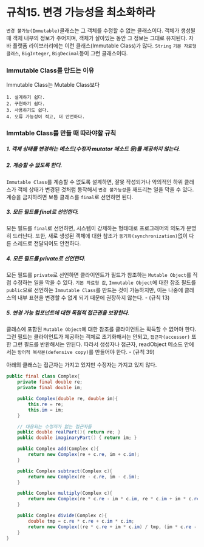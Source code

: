 # 규칙15. 변경 가능성을 최소화하라

`변경 불가능(Immutable)`클래스는 그 객체를 수정할 수 없는 클래스이다. 객체가 생성될 때 객체 내부의 정보가 주어지며, 객체가 살아있는 동안 그 정보는 그대로 유지된다. 자바 플랫폼 라이브러리에는 이런 클래스(Immutable Class)가 많다. `String` `기본 자료형 클래스`, `BigInteger`, `BigDecimal`등이 그런 클래스이다. 


### Immutable Class를 만드는 이유
Immutable Class는 Mutable Class보다 

	1. 설계하기 쉽다.
	2. 구현하기 쉽다.
	3. 사용하기도 쉽다. 
	4. 오류 가능성이 적고, 더 안전하다. 

### Immtable Class를 만들 때 따라야할 규칙
##### 1. 객체 상태를 변경하는 메소드(수정자 mutator 메소드 등)를 제공하지 않는다.
##### 2. 계승할 수 없도록 한다.
`Immutable Class`를 계승할 수 없도록 설계하면, 잘못 작성되거나 악의적인 하위 클래스가 객체 상태가 변경된 것처럼 동작해서 `변경 불가능성`을 깨뜨리는 일을 막을 수 있다. 계승을 금지하려면 보통 클래스를 `final`로 선언하면 된다.
##### 3. 모든 필드를 final로 선언한다.
모든 필드를 `final`로 선언하면, 시스템이 강제하는 형태대로 프로그래머의 의도가 분명히 드러난다. 또한, 새로 생성된 객체에 대한 참조가 `동기화(synchronization)`없이 다른 스레드로 전달되어도 안전하다.
##### 4. 모든 필드를 private로 선언한다.
모든 필드를 `private`로 선언하면 클라이언트가 필드가 참조하는 `Mutable Object`를 직접 수정하는 일을 막을 수 있다. `기본 자료형 값`, `Immutable Object`에 대한 참조 필드를 `public`으로 선언하는 `Immutable Class`를 만드는 것이 가능하지만, 이는 나중에 클래스의 내부 표현을 변경할 수 없게 되기 때문에 권장하지 않는다. - (규칙 13)
##### 5. 변경 가능 컴포넌트에 대한 독점적 접근권을 보장한다.
클래스에 포함된 `Mutable Object`에 대한 참조를 클라이언트는 획득할 수 없어야 한다. 그런 필드는 클라이언트가 제공하는 객체로 초기화해서는 안되고, `접근자(accessor)` 또한 그런 필드를 반환해서는 안된다. 따라서 생성자나 접근자, readObject 메소드 안에서는 `방어적 복사본(defensive copy)`를 만들어야 한다. - (규칙 39)

아래의 클래스는 접근자는 가지고 있지만 수정자는 가지고 있지 않다.
```java
public final class Complex{
	private final double re;
	private final double im;

	public Complex(double re, double im){
		this.re = re;
		this.im = im;
	}

	// 대응되는 수정자가 없는 접근자들
	public double realPart(){ return re; }
	public double imaginaryPart() { return im; }

	public Complex add(Complex c){
		return new Complex(re + c.re, im + c.im);
	}

	public Complex subtract(Complex c){
		return new Complex(re - c.re, im - c.im);
	}

	public Complex multiply(Complex c){
		return new Complex(re * c.re - im * c.im, re * c.im + im * c.re);
	}

	public Complex divide(Complex c){
		double tmp = c.re * c.re + c.im * c.im;
		return new Complex((re * c.re + im * c.im) / tmp, (im * c.re - re * c.im) / tmp);
	}
}
```



































































